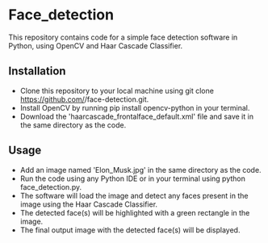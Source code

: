 # Face_detection

This repository contains code for a simple face detection software in Python, using OpenCV and Haar Cascade Classifier.

<b><h2>Installation</b></h2>

- Clone this repository to your local machine using git clone https://github.com/<your-username>/face-detection.git.
- Install OpenCV by running pip install opencv-python in your terminal.
- Download the 'haarcascade_frontalface_default.xml' file and save it in the same directory as the code.

<b><h2>Usage</b></h2>

- Add an image named 'Elon_Musk.jpg' in the same directory as the code.
- Run the code using any Python IDE or in your terminal using python face_detection.py.
- The software will load the image and detect any faces present in the image using the Haar Cascade Classifier.
- The detected face(s) will be highlighted with a green rectangle in the image.
- The final output image with the detected face(s) will be displayed.
